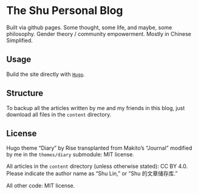 # The Shu Personal Blog

Built via github pages. Some thought, some life, and maybe, some philosophy. Gender theory / community empowerment. Mostly in Chinese Simplified. 

## Usage

Build the site directly with [`Hugo`](https://github.com/gohugoio/hugo).

## Structure

To backup all the articles written by me and my friends in this blog, just download all files in the `content` directory. 

## License

Hugo theme “Diary” by Rise transplanted from Makito’s “Journal” modified by me in the `themes/diary` submodule: MIT license.

All articles in the `content` directory (unless otherwise stated): CC BY 4.0. Please indicate the author name as “Shu Lin,” or “Shu 的文章储存库.”

All other code: MIT license.
